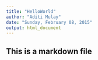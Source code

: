 ```yaml
---
title: "HelloWorld"
author: "Aditi Mulay"
date: "Sunday, February 08, 2015"
output: html_document
---
```


## This is a markdown file

